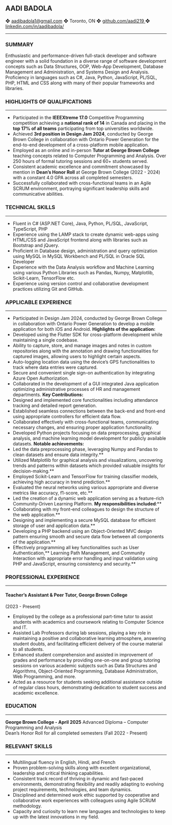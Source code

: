 ## AADI BADOLA 

❖ aadibadola1@gmail.com ❖ Toronto, ON
❖ [github.com/aadi219  ](https://github.com/aadi219/) ❖ [linkedin.com/in/aadibadola/ ](https://www.linkedin.com/in/aadibadola/)
- - -
### SUMMARY  
Enthusiastic and performance-driven full-stack developer and software engineer with a solid foundation in a diverse range of software development concepts such as Data Structures, OOP, Web-App Development, Database Management and Administration, and Systems Design and Analysis. Proficiency in languages such as C#, Java, Python, JavaScript, PL/SQL, PHP, HTML and CSS along with many of their popular frameworks and libraries. 

### HIGHLIGHTS OF QUALIFICATIONS
- - -
- Participated in the **IEEEXtreme 17.0** Competitive Programming competition achieving a **national rank of 14** in Canada and placing in the **top 17% of all teams** participating from top universities worldwide. 
- Achieved **3rd position in Design Jam 2024**, conducted by George Brown College in collaboration with Ontario Power Generation for the end-to-end development of a cross-platform mobile application. 
- Employed as an online and in-person **Tutor at George Brown College** teaching concepts related to Computer Programming and Analysis. Over 250 hours of formal tutoring sessions and 60+ students served. 
- Consistent academic excellence and commitment showcased by mention in **Dean’s Honor Roll** at George Brown College (2022 - 2024) with a constant 4.0 GPA across all completed semesters. 
- Successfully collaborated with cross-functional teams in an Agile SCRUM environment, portraying significant leadership skills and communicative abilities. 

### TECHNICAL SKILLS 
- - -
- Fluent in C# (ASP.NET Core), Java, Python, PL/SQL, JavaScript, TypeScript, PHP
- Experience using the LAMP stack to create dynamic web-apps using HTML/CSS and JavaScript frontend along with libraries such as Bootstrap and jQuery.
- Proficient in Database design, administration and query optimization using MySQL in MySQL Workbench and PL/SQL in Oracle SQL Developer
- Experience with the Data Analysis workflow and Machine Learning using various Python Libraries such as Pandas, Numpy, Matplotlib, Scikit-Learn, TensorFlow etc.
- Experience using version control and collaborative development practices utilizing Git and GitHub.
### APPLICABLE EXPERIENCE 
- - -
- Participated in Design Jam 2024, conducted by George Brown College in collaboration with Ontario Power Generation to develop a mobile application for both iOS and Android. **Highlights of the application:** 
- Developed using the Flutter SDK for cross-platform development while maintaining a single codebase.  
- Ability to capture, store, and manage images and notes in custom repositories along with the annotation and drawing functionalities for captured images, allowing users to highlight certain aspects. 
- Auto-logging location data using the device’s GPS functionalities to track where data entries were captured. 
- Secure and convenient single sign-on authentication by integrating Azure Open Authorization.  
- Collaborated in the development of a GUI integrated Java application optimizing administrative processes of HR and management departments. **Key Contributions:** 
- Designed and implemented core functionalities including attendance tracking and detailed report generation. 
- Established seamless connections between the back-end and front-end using appropriate controllers for efficient data flow. 
- Collaborated effectively with cross-functional teams, communicating necessary changes, and ensuring proper application functionality. 
- Developed Python projects focusing on data preprocessing, graphical analysis, and machine learning model development for publicly available datasets. **Notable achievements:** 
- Led the data preprocessing phase, leveraging Numpy and Pandas to clean datasets and ensure data integrity.**  
- Utilized Matplotlib for graphical analysis and visualizations, uncovering trends and patterns within datasets which provided valuable insights for decision-making.**  
- Employed Scikit-Learn and TensorFlow for training classifier models, achieving high accuracy in trend prediction.** 
- Evaluated the neural networks using various appropriate and diverse metrics like accuracy, f1-score, etc.** 
- Led the creation of a dynamic web application serving as a feature-rich Community-Driven Learning Platform. **My responsibilities included**:** 
- Collaborating with my front-end colleagues to design the structure of the web application.** 
- Designing and implementing a secure MySQL database for efficient storage of user and application data.** 
- Developing a PHP backend using an Object-Oriented MVC design pattern ensuring smooth and secure data flow between all components of the application.** 
- Effectively programming all key functionalities such as User Authentication,** Learning Path Management, and Community Interaction with appropriate error handling and input validation using PHP and JavaScript, ensuring consistency and security.** 

### PROFESSIONAL EXPERIENCE
- - -
#### Teacher’s Assistant & Peer Tutor, George Brown College
(2023 - Present) 
- Employed by the college as a professional part-time tutor to assist students with academics and coursework relating to Computer Science and IT. 
- Assisted Lab Professors during lab sessions, playing a key role in maintaining a positive and collaborative learning atmosphere, answering student doubts, and facilitating efficient delivery of the course material to        all students. 
- Enhanced student comprehension and assisted in improvement of grades and performance by providing      one-on-one and group tutoring sessions on various academic subjects such as Data Structures and Algorithms, Object-Oriented Programming, Database Administration, Web Programming, and more. 
- Acted as a resource for students seeking additional assistance outside of regular class hours, demonstrating dedication to student success and academic excellence. 

### EDUCATION
- - -
**George Brown College - April 2025**
Advanced Diploma – Computer Programming and Analysis  
Dean’s Honor Roll for all completed semesters (Fall 2022 - Present) 

### RELEVANT SKILLS
- - -
- Multilingual fluency in English, Hindi, and French 
- Proven problem-solving skills along with excellent organizational, leadership and critical thinking capabilities. 
- Consistent track record of thriving in dynamic and fast-paced environments, demonstrating flexibility and readily adapting to evolving project requirements, technologies, and team dynamics. 
- Disciplined and determined work ethic supported by cooperative and collaborative work experiences with colleagues using Agile SCRUM methodology. 
- Capacity and curiosity to learn new languages and technologies to keep up with the latest innovations in my field. 
